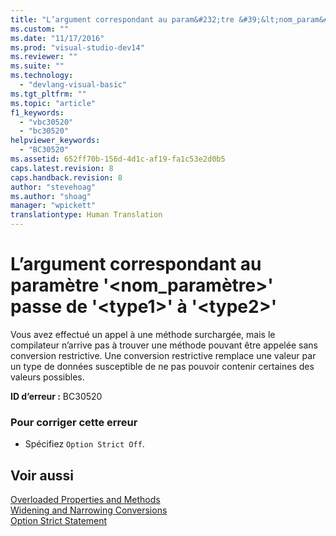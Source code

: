 ```yaml
---
title: "L’argument correspondant au param&#232;tre &#39;&lt;nom_param&#232;tre&gt;&#39; passe de &#39;&lt;type1&gt;&#39; &#224; &#39;&lt;type2&gt;&#39; | Microsoft Docs"
ms.custom: ""
ms.date: "11/17/2016"
ms.prod: "visual-studio-dev14"
ms.reviewer: ""
ms.suite: ""
ms.technology: 
  - "devlang-visual-basic"
ms.tgt_pltfrm: ""
ms.topic: "article"
f1_keywords: 
  - "vbc30520"
  - "bc30520"
helpviewer_keywords: 
  - "BC30520"
ms.assetid: 652ff70b-156d-4d1c-af19-fa1c53e2d0b5
caps.latest.revision: 8
caps.handback.revision: 8
author: "stevehoag"
ms.author: "shoag"
manager: "wpickett"
translationtype: Human Translation
---
```

# L’argument correspondant au param&#232;tre &#39;&lt;nom_param&#232;tre&gt;&#39; passe de &#39;&lt;type1&gt;&#39; &#224; &#39;&lt;type2&gt;&#39;
Vous avez effectué un appel à une méthode surchargée, mais le compilateur n’arrive pas à trouver une méthode pouvant être appelée sans conversion restrictive. Une conversion restrictive remplace une valeur par un type de données susceptible de ne pas pouvoir contenir certaines des valeurs possibles.  
  
 **ID d’erreur :** BC30520  
  
### Pour corriger cette erreur  
  
-   Spécifiez `Option Strict Off`.  
  
## Voir aussi  
 [Overloaded Properties and Methods](../../visual-basic/programming-guide/language-features/objects-and-classes/overloaded-properties-and-methods.md)   
 [Widening and Narrowing Conversions](../../visual-basic/programming-guide/language-features/data-types/widening-and-narrowing-conversions.md)   
 [Option Strict Statement](../../visual-basic/language-reference/statements/option-strict-statement.md)